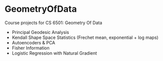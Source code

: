 # GeometryOfData
Course projects for CS 6501: Geometry Of Data
- Principal Geodesic Analysis
- Kendall Shape Space Statistics (Frechet mean, exponential + log maps)
- Autoencoders & PCA
- Fisher Information
- Logistic Regression with Natural Gradient
